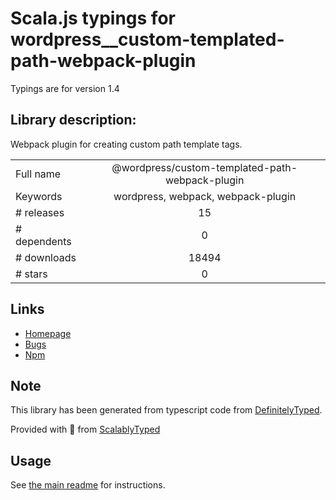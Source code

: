 
# Scala.js typings for wordpress__custom-templated-path-webpack-plugin

Typings are for version 1.4

## Library description:
Webpack plugin for creating custom path template tags.

|                    |                 |
| ------------------ | :-------------: |
| Full name          | @wordpress/custom-templated-path-webpack-plugin |
| Keywords           | wordpress, webpack, webpack-plugin |
| # releases         | 15 |
| # dependents       | 0 |
| # downloads        | 18494 |
| # stars            | 0 |

## Links
- [Homepage](https://github.com/WordPress/gutenberg/blob/master/packages/custom-templated-path-webpack-plugin/README.md)
- [Bugs](https://github.com/WordPress/gutenberg/issues)
- [Npm](https://www.npmjs.com/package/%40wordpress%2Fcustom-templated-path-webpack-plugin)
    


## Note
This library has been generated from typescript code from [DefinitelyTyped](https://definitelytyped.org).

Provided with :purple_heart: from [ScalablyTyped](https://github.com/oyvindberg/ScalablyTyped)

## Usage
See [the main readme](../../readme.md) for instructions.


